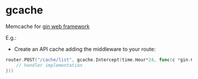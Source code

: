 # gcache
Memcache for [gin web framework](https://github.com/gin-gonic/gin)

E.g.:

- Create an API cache adding the middleware to your route:
```go
router.POST("/cache/list", gcache.Intercept(time.Hour*24, func(c *gin.Context) {
    // handler implementation		
}))
